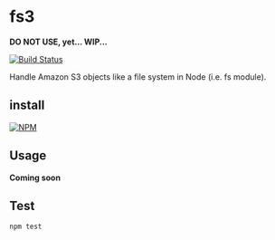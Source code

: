 # fs3

**DO NOT USE, yet... WIP...**

[![Build Status](https://travis-ci.org/scottcorgan/fs3.png)](https://travis-ci.org/scottcorgan/fs3)

Handle Amazon S3 objects like a file system in Node (i.e. fs module).

## install

[![NPM](https://nodei.co/npm/fs3.png)](https://nodei.co/npm/fs3/)

## Usage

**Coming soon**

## Test

```
npm test
```